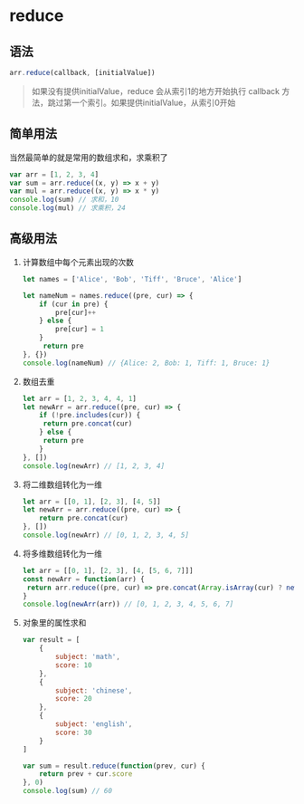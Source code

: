 # reduce

## 语法

```javascript
arr.reduce(callback, [initialValue])
```

> 如果没有提供initialValue，reduce 会从索引1的地方开始执行 callback 方法，跳过第一个索引。如果提供initialValue，从索引0开始

## 简单用法

当然最简单的就是常用的数组求和，求乘积了

```javascript
var arr = [1, 2, 3, 4]
var sum = arr.reduce((x, y) => x + y)
var mul = arr.reduce((x, y) => x * y)
console.log(sum) // 求和，10
console.log(mul) // 求乘积，24
```

## 高级用法

1. 计算数组中每个元素出现的次数

   ```javascript
   let names = ['Alice', 'Bob', 'Tiff', 'Bruce', 'Alice']
   
   let nameNum = names.reduce((pre, cur) => {
       if (cur in pre) {
           pre[cur]++
       } else {
           pre[cur] = 1 
       }
    	return pre
   }, {})
   console.log(nameNum) // {Alice: 2, Bob: 1, Tiff: 1, Bruce: 1}
   ```

2. 数组去重

   ```javascript
   let arr = [1, 2, 3, 4, 4, 1]
   let newArr = arr.reduce((pre, cur) => {
       if (!pre.includes(cur)) {
   		return pre.concat(cur)
       } else {
   		return pre
       }
   }, [])
   console.log(newArr) // [1, 2, 3, 4]
   ```

3. 将二维数组转化为一维

   ```javascript
   let arr = [[0, 1], [2, 3], [4, 5]]
   let newArr = arr.reduce((pre, cur) => {
       return pre.concat(cur)
   }, [])
   console.log(newArr) // [0, 1, 2, 3, 4, 5]
   ```

4. 将多维数组转化为一维

   ```javascript
   let arr = [[0, 1], [2, 3], [4, [5, 6, 7]]]
   const newArr = function(arr) {
   	return arr.reduce((pre, cur) => pre.concat(Array.isArray(cur) ? newArr(cur) : cur), [])
   }
   console.log(newArr(arr)) // [0, 1, 2, 3, 4, 5, 6, 7]
   ```

5. 对象里的属性求和

   ```javascript
   var result = [
       {
           subject: 'math',
           score: 10
       },
       {
           subject: 'chinese',
           score: 20
       },
       {
           subject: 'english',
           score: 30
       }
   ]
   
   var sum = result.reduce(function(prev, cur) {
       return prev + cur.score
   }, 0)
   console.log(sum) // 60
   ```

